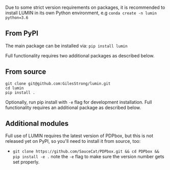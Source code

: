 Due to some strict version requirements on packages, it is recommended to install LUMIN in its own Python environment, e.g `conda create -n lumin python=3.6`

## From PyPI

The main package can be installed via:
`pip install lumin`

Full functionality requires two additional packages as described below.

## From source

```
git clone git@github.com:GilesStrong/lumin.git
cd lumin
pip install .
```

Optionally, run pip install with `-e` flag for development installation. Full functionality requires an additional package as described below.

## Additional modules

Full use of LUMIN requires the latest version of PDPbox, but this is not released yet on PyPI, so you'll need to install it from source, too:

- `git clone https://github.com/SauceCat/PDPbox.git && cd PDPbox && pip install -e .` note the `-e` flag to make sure the version number gets set properly.
